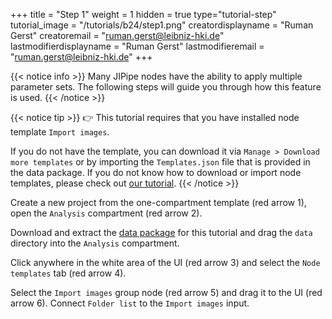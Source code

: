 +++
title = "Step 1"
weight = 1
hidden = true
type="tutorial-step"
tutorial_image = "/tutorials/b24/step1.png"
creatordisplayname = "Ruman Gerst"
creatoremail = "ruman.gerst@leibniz-hki.de"
lastmodifierdisplayname = "Ruman Gerst"
lastmodifieremail = "ruman.gerst@leibniz-hki.de"
+++

{{< notice info >}}
Many JIPipe nodes have the ability to apply multiple parameter sets. 
The following steps will guide you through how this feature is used.
{{< /notice >}}

{{< notice tip >}}
👉 This tutorial requires that you have installed node template `Import images`.

If you do not have the template, you can download it via `Manage > Download more templates` or by importing the `Templates.json` file that is provided in the data package. If you do not know how to download or import node templates, please check out [our tutorial](/examples/how-to-import-node-templates).
{{< /notice >}}

Create a new project from the one-compartment template (red arrow 1), open the `Analysis` compartment (red arrow 2).

Download and extract the [data package](/b24/Tutorial_B24.zip) for this tutorial and drag the `data` directory into the `Analysis` compartment.

Click anywhere in the white area of the UI  (red arrow 3) and select the `Node templates` tab (red arrow 4). 

Select the `Import images` group node (red arrow 5) and drag it to the UI (red arrow 6). Connect `Folder list` to the `Import images` input.